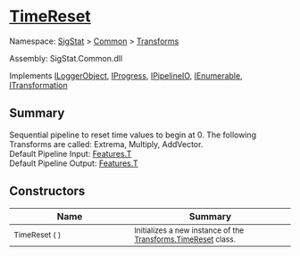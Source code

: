 # [TimeReset](./TimeReset.md)

Namespace: [SigStat]() > [Common](./../README.md) > [Transforms](./README.md)

Assembly: SigStat.Common.dll

Implements [ILoggerObject](./../ILoggerObject.md), [IProgress](./../Helpers/IProgress.md), [IPipelineIO](./../Pipeline/IPipelineIO.md), [IEnumerable](https://docs.microsoft.com/en-us/dotnet/api/System.Collections.IEnumerable), [ITransformation](./../ITransformation.md)

## Summary
Sequential pipeline to reset time values to begin at 0.  The following Transforms are called: Extrema, Multiply, AddVector.  <br>Default Pipeline Input: [Features.T](https://github.com/hargitomi97/sigstat/blob/master/docs/md/SigStat/Common/Features.md)<br>Default Pipeline Output: [Features.T](https://github.com/hargitomi97/sigstat/blob/master/docs/md/SigStat/Common/Features.md)

## Constructors

| Name | Summary | 
| --- | --- | 
| <sub>TimeReset (  )</sub><div style="width: 200px">| <sub>Initializes a new instance of the [Transforms.TimeReset](https://github.com/hargitomi97/sigstat/blob/master/docs/md/SigStat/Common/Transforms/TimeReset.md) class.</sub><div style="width: 200px">| <br>


